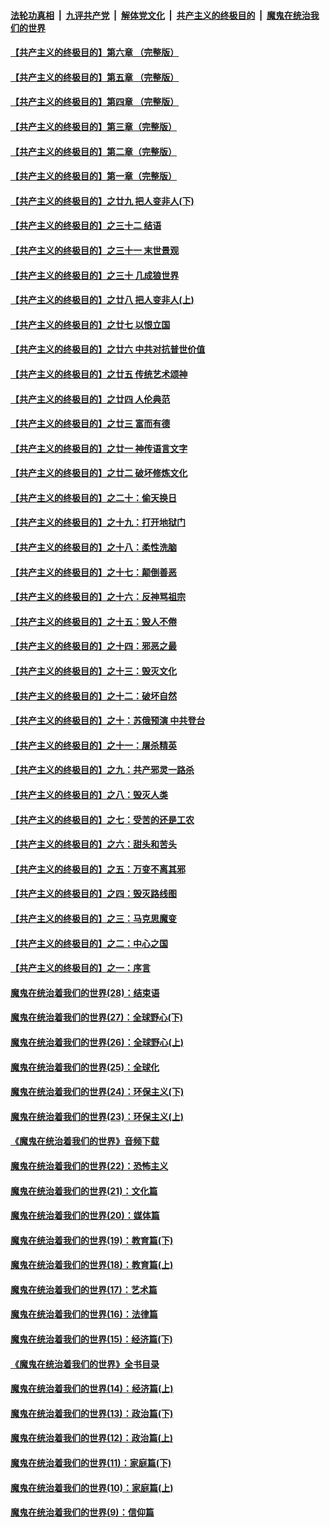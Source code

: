 ####  [法轮功真相](../../../../basic/blob/master/README.md?t=05220802) &nbsp;|&nbsp; [九评共产党](../../../../9ping.md/blob/master/README.md?t=05220802) &nbsp;|&nbsp; [解体党文化](../../../../jtdwh.md/blob/master/README.md?t=05220802)  &nbsp;|&nbsp; [共产主义的终极目的](../../../../gczydzjmd.md/blob/master/README.md?t=05220802) &nbsp;|&nbsp; [魔鬼在统治我们的世界](../../../../mgztzwmdsj.md/blob/master/README.md?t=05220802) 

#### [【共产主义的终极目的】第六章 （完整版）](../pages/nsc422/n11428913.md?t=05220802) 

#### [【共产主义的终极目的】第五章 （完整版）](../pages/nsc422/n11428912.md?t=05220802) 

#### [【共产主义的终极目的】第四章 （完整版）](../pages/nsc422/n11428907.md?t=05220802) 

#### [【共产主义的终极目的】第三章（完整版）](../pages/nsc422/n11428848.md?t=05220802) 

#### [【共产主义的终极目的】第二章（完整版）](../pages/nsc422/n11428831.md?t=05220802) 

#### [【共产主义的终极目的】第一章（完整版）](../pages/nsc422/n11417651.md?t=05220802) 

#### [【共产主义的终极目的】之廿九 把人变非人(下)](../pages/nsc422/n11344140.md?t=05220802) 

#### [【共产主义的终极目的】之三十二 结语](../pages/nsc422/n11360535.md?t=05220802) 

#### [【共产主义的终极目的】之三十一 末世景观](../pages/nsc422/n11351129.md?t=05220802) 

#### [【共产主义的终极目的】之三十 几成狼世界](../pages/nsc422/n11348280.md?t=05220802) 

#### [【共产主义的终极目的】之廿八 把人变非人(上)](../pages/nsc422/n11340492.md?t=05220802) 

#### [【共产主义的终极目的】之廿七 以恨立国](../pages/nsc422/n11336944.md?t=05220802) 

#### [【共产主义的终极目的】之廿六 中共对抗普世价值](../pages/nsc422/n11324785.md?t=05220802) 

#### [【共产主义的终极目的】之廿五 传统艺术颂神](../pages/nsc422/n11296396.md?t=05220802) 

#### [【共产主义的终极目的】之廿四 人伦典范](../pages/nsc422/n11296397.md?t=05220802) 

#### [【共产主义的终极目的】之廿三 富而有德](../pages/nsc422/n11283598.md?t=05220802) 

#### [【共产主义的终极目的】之廿一 神传语言文字](../pages/nsc422/n11263265.md?t=05220802) 

#### [【共产主义的终极目的】之廿二 破坏修炼文化](../pages/nsc422/n11245728.md?t=05220802) 

#### [【共产主义的终极目的】之二十：偷天换日](../pages/nsc422/n11238846.md?t=05220802) 

#### [【共产主义的终极目的】之十九：打开地狱门](../pages/nsc422/n11206376.md?t=05220802) 

#### [【共产主义的终极目的】之十八：柔性洗脑](../pages/nsc422/n11199994.md?t=05220802) 

#### [【共产主义的终极目的】之十七：颠倒善恶](../pages/nsc422/n11179782.md?t=05220802) 

#### [【共产主义的终极目的】之十六：反神骂祖宗](../pages/nsc422/n11166798.md?t=05220802) 

#### [【共产主义的终极目的】之十五：毁人不倦](../pages/nsc422/n11166792.md?t=05220802) 

#### [【共产主义的终极目的】之十四：邪恶之最](../pages/nsc422/n11150249.md?t=05220802) 

#### [【共产主义的终极目的】之十三：毁灭文化](../pages/nsc422/n11135227.md?t=05220802) 

#### [【共产主义的终极目的】之十二：破坏自然](../pages/nsc422/n11135214.md?t=05220802) 

#### [【共产主义的终极目的】之十：苏俄预演 中共登台](../pages/nsc422/n11118424.md?t=05220802) 

#### [【共产主义的终极目的】之十一：屠杀精英](../pages/nsc422/n11118442.md?t=05220802) 

#### [【共产主义的终极目的】之九：共产邪灵一路杀](../pages/nsc422/n11114139.md?t=05220802) 

#### [【共产主义的终极目的】之八：毁灭人类](../pages/nsc422/n11108503.md?t=05220802) 

#### [【共产主义的终极目的】之七：受苦的还是工农](../pages/nsc422/n11101809.md?t=05220802) 

#### [【共产主义的终极目的】之六：甜头和苦头](../pages/nsc422/n11096971.md?t=05220802) 

#### [【共产主义的终极目的】之五：万变不离其邪](../pages/nsc422/n11091285.md?t=05220802) 

#### [【共产主义的终极目的】之四：毁灭路线图](../pages/nsc422/n11086284.md?t=05220802) 

#### [【共产主义的终极目的】之三：马克思魔变](../pages/nsc422/n11061941.md?t=05220802) 

#### [【共产主义的终极目的】之二：中心之国](../pages/nsc422/n11047728.md?t=05220802) 

#### [【共产主义的终极目的】之一：序言](../pages/nsc422/n11086077.md?t=05220802) 

#### [魔鬼在统治着我们的世界(28)：结束语](../pages/nsc422/n10936246.md?t=05220802) 

#### [魔鬼在统治着我们的世界(27)：全球野心(下)](../pages/nsc422/n10928319.md?t=05220802) 

#### [魔鬼在统治着我们的世界(26)：全球野心(上)](../pages/nsc422/n10900318.md?t=05220802) 

#### [魔鬼在统治着我们的世界(25)：全球化](../pages/nsc422/n10788205.md?t=05220802) 

#### [魔鬼在统治着我们的世界(24)：环保主义(下)](../pages/nsc422/n10695307.md?t=05220802) 

#### [魔鬼在统治着我们的世界(23)：环保主义(上)](../pages/nsc422/n10688613.md?t=05220802) 

#### [《魔鬼在统治着我们的世界》音频下载](../pages/nsc422/n10635553.md?t=05220802) 

#### [魔鬼在统治着我们的世界(22)：恐怖主义](../pages/nsc422/n10614727.md?t=05220802) 

#### [魔鬼在统治着我们的世界(21)：文化篇](../pages/nsc422/n10597706.md?t=05220802) 

#### [魔鬼在统治着我们的世界(20)：媒体篇](../pages/nsc422/n10586579.md?t=05220802) 

#### [魔鬼在统治着我们的世界(19)：教育篇(下)](../pages/nsc422/n10564808.md?t=05220802) 

#### [魔鬼在统治着我们的世界(18)：教育篇(上)](../pages/nsc422/n10526970.md?t=05220802) 

#### [魔鬼在统治着我们的世界(17)：艺术篇](../pages/nsc422/n10499093.md?t=05220802) 

#### [魔鬼在统治着我们的世界(16)：法律篇](../pages/nsc422/n10485969.md?t=05220802) 

#### [魔鬼在统治着我们的世界(15)：经济篇(下)](../pages/nsc422/n10469975.md?t=05220802) 

#### [《魔鬼在统治着我们的世界》全书目录](../pages/nsc422/n10464261.md?t=05220802) 

#### [魔鬼在统治着我们的世界(14)：经济篇(上)](../pages/nsc422/n10457370.md?t=05220802) 

#### [魔鬼在统治着我们的世界(13)：政治篇(下)](../pages/nsc422/n10448270.md?t=05220802) 

#### [魔鬼在统治着我们的世界(12)：政治篇(上)](../pages/nsc422/n10444576.md?t=05220802) 

#### [魔鬼在统治着我们的世界(11)：家庭篇(下)](../pages/nsc422/n10440961.md?t=05220802) 

#### [魔鬼在统治着我们的世界(10)：家庭篇(上)](../pages/nsc422/n10435448.md?t=05220802) 

#### [魔鬼在统治着我们的世界(9)：信仰篇](../pages/nsc422/n10432159.md?t=05220802) 


